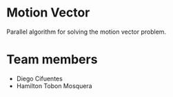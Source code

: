 # Motion Vector
Parallel algorithm for solving the motion vector problem.

# Team members
- Diego Cifuentes
- Hamilton Tobon Mosquera
